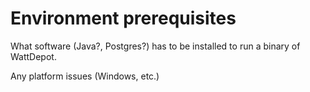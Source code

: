 # Environment prerequisites

What software (Java?, Postgres?) has to be installed to run a binary of WattDepot.

Any platform issues (Windows, etc.) 
